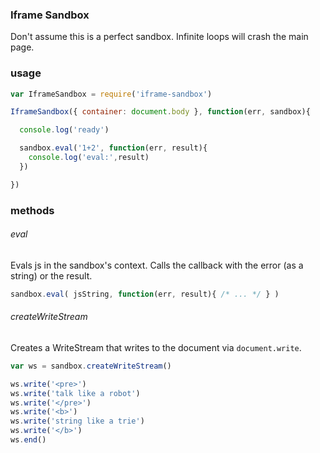 ### Iframe Sandbox

Don't assume this is a perfect sandbox.
Infinite loops will crash the main page.

### usage

```js
var IframeSandbox = require('iframe-sandbox')

IframeSandbox({ container: document.body }, function(err, sandbox){

  console.log('ready')

  sandbox.eval('1+2', function(err, result){
    console.log('eval:',result)
  })

})
```

### methods

###### eval

Evals js in the sandbox's context.
Calls the callback with the error (as a string) or the result.

```js
sandbox.eval( jsString, function(err, result){ /* ... */ } )
```

###### createWriteStream

Creates a WriteStream that writes to the document via `document.write`.

```js
var ws = sandbox.createWriteStream()

ws.write('<pre>')
ws.write('talk like a robot')
ws.write('</pre>')
ws.write('<b>')
ws.write('string like a trie')
ws.write('</b>')
ws.end()
```